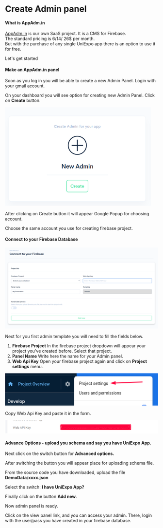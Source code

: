 # Create Admin panel

#### What is AppAdm.in

[AppAdm.in](https://appadm.in) is our own SaaS project. It is a CMS for Firebase.  
The standard pricing is 6$/ 14$/ 26$ per month.   
But with the purchase of any single UniExpo app there is an option to use it for free.   
  
Let's get started



#### Make an AppAdm.in panel

Soon as you log in you will be able to create a new Admin Panel. Login with your gmail account.

On your dashboard you will see option for creating new Admin Panel. Click on **Create** button.

![](../.gitbook/assets/orqmie1lc2wwzkqkwpmaij8a5uz1lewsicncvyru%20%2815%29.png)

After clicking on Create button it will appear Google Popup for choosing account.

Choose the same account you use for creating firebase project. 



#### Connect to your Firebase Database

![](../.gitbook/assets/orqmie1lc2wwzkqkwpmaij8a5uz1lewsicncvyru%20%281%29.png)

Next for you first admin template you will need to fill the fields below.

1. **Firebase Project**  In the firebase project dropdown will appear your project you've created before. Select that project. 
2. **Panel Name** Write here the name for your Admin panel. 
3. **Web Api Key** Open your firebase project again and click on **Project settings** menu.

![](../.gitbook/assets/orqmie1lc2wwzkqkwpmaij8a5uz1lewsicncvyru%20%283%29.png)

Copy Web Api Key and paste it in the form.

![](../.gitbook/assets/orqmie1lc2wwzkqkwpmaij8a5uz1lewsicncvyru%20%285%29.png)



#### Advance Options - upload you schema and say you have UniExpo App.

Next click on the switch button for **Advanced options.**

After switching the button you will appear place for uploading schema file.

From the source code you have downloaded, upload the file **DemoData**/**xxxx.json**

Select the switch: **I have UniExpo App?**

Finally click on the button **Add new**.

Now admin panel is ready. 

Click on the view panel link, and you can access your admin. There, login with the user/pass you have created in your firebase database.

